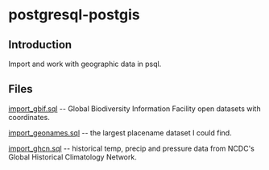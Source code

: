 # postgresql-postgis

## Introduction

Import and work with geographic data in psql.

## Files

[import_gbif.sql](https://github.com/geographyclub/postgresql-postgis/blob/master/import_gbif.sql) -- Global Biodiversity Information Facility open datasets with coordinates.

[import_geonames.sql](https://github.com/geographyclub/postgresql-postgis/blob/master/import_geonames.sql) -- the largest placename dataset I could find.

[import_ghcn.sql](https://github.com/geographyclub/postgresql-postgis/blob/master/import_ghcn.sql) -- historical temp, precip and pressure data from NCDC's Global Historical Climatology Network.
